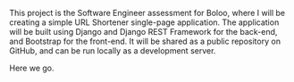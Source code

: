 This project is the Software Engineer assessment for Boloo, where I will be creating a simple URL Shortener single-page application. The application will be built using Django and Django REST Framework for the back-end, and Bootstrap for the front-end. It will be shared as a public repository on GitHub, and can be run locally as a development server.

Here we go.